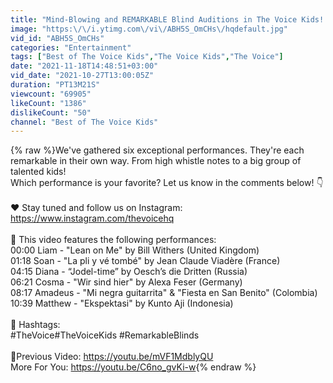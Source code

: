 ```yaml
---
title: "Mind-Blowing and REMARKABLE Blind Auditions in The Voice Kids! 🤯| Top 6"
image: "https:\/\/i.ytimg.com\/vi\/ABH5S_OmCHs\/hqdefault.jpg"
vid_id: "ABH5S_OmCHs"
categories: "Entertainment"
tags: ["Best of The Voice Kids","The Voice Kids","The Voice"]
date: "2021-11-18T14:48:51+03:00"
vid_date: "2021-10-27T13:00:05Z"
duration: "PT13M21S"
viewcount: "69905"
likeCount: "1386"
dislikeCount: "50"
channel: "Best of The Voice Kids"
---
```

{% raw %}We've gathered six exceptional performances. They're each remarkable in their own way. From high whistle notes to a big group of talented kids!<br />Which performance is your favorite? Let us know in the comments below! 👇<br /><br />❤️ Stay tuned and follow us on Instagram: <a rel="nofollow" target="blank" href="https://www.instagram.com/thevoicehq">https://www.instagram.com/thevoicehq</a><br /><br />🚨 This video features the following performances:<br />00:00​​​​​​​​ Liam - &quot;Lean on Me&quot; by Bill Withers (United Kingdom)<br />01:18 Soan - &quot;La pli y vé tombé&quot; by Jean Claude Viadère (France)<br />04:15 Diana - “Jodel-time” by Oesch’s die Dritten (Russia)<br />06:21 Cosma - &quot;Wir sind hier&quot; by Alexa Feser (Germany)<br />08:17 Amadeus - &quot;Mi negra guitarrita&quot; &amp; &quot;Fiesta en San Benito&quot; (Colombia)<br />10:39 Matthew - &quot;Ekspektasi&quot; by Kunto Aji (Indonesia)<br /><br />🚨 Hashtags:<br />#TheVoice​​​​​​​​ #TheVoiceKids​​​​​​​​ #RemarkableBlinds<br /><br />🚨Previous Video: <a rel="nofollow" target="blank" href="https://youtu.be/mVF1MdblyQU">https://youtu.be/mVF1MdblyQU</a><br />More For You: <a rel="nofollow" target="blank" href="https://youtu.be/C6no_gvKi-w">https://youtu.be/C6no_gvKi-w</a>{% endraw %}

